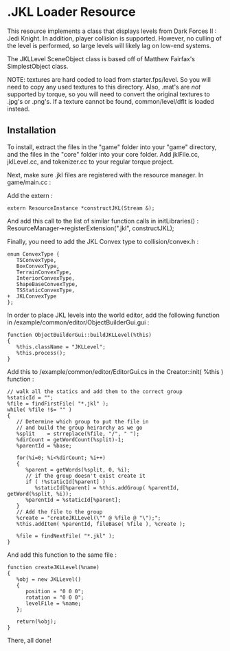 # .JKL Loader Resource

This resource implements a class that displays levels from Dark Forces II : Jedi Knight. 
In addition, player collision is supported. However, no culling of the level is performed, 
so large levels will likely lag on low-end systems.

The JKLLevel SceneObject class is based off of Matthew Fairfax's SimplestObject class.

NOTE: textures are hard coded to load from starter.fps/level. So you will need to copy any used textures
      to this directory. Also, .mat's are *not* supported by torque, so you will need to convert the
      original textures to .jpg's or .png's. If a texture cannot be found, common/level/dflt is loaded instead.


## Installation

To install, extract the files in the "game" folder into your "game" directory, and the files in the "core" folder into your core folder.
Add jklFile.cc, jklLevel.cc, and tokenizer.cc to your regular torque project.

Next, make sure .jkl files are registered with the resource manager. In game/main.cc :

Add the extern :

    extern ResourceInstance *constructJKL(Stream &);

And add this call to the list of similar function calls in initLibraries() :
ResourceManager->registerExtension(".jkl", constructJKL);

Finally, you need to add the JKL Convex type to collision/convex.h :

    enum ConvexType {
       TSConvexType,
       BoxConvexType,
       TerrainConvexType,
       InteriorConvexType,
       ShapeBaseConvexType,
       TSStaticConvexType,
    +  JKLConvexType   
    }; 

In order to place JKL levels into the world editor, add the following function in /example/common/editor/ObjectBuilderGui.gui :

    function ObjectBuilderGui::buildJKLLevel(%this)
    {
       %this.className = "JKLLevel";
       %this.process();
    }

Add this to /example/common/editor/EditorGui.cs in the Creator::init( %this ) function :

    // walk all the statics and add them to the correct group
    %staticId = "";
    %file = findFirstFile( "*.jkl" );
    while( %file !$= "" ) 
    {
       // Determine which group to put the file in
       // and build the group heirarchy as we go
       %split    = strreplace(%file, "/", " ");
       %dirCount = getWordCount(%split)-1;
       %parentId = %base;
       
       for(%i=0; %i<%dirCount; %i++)
       {
          %parent = getWords(%split, 0, %i);
          // if the group doesn't exist create it
          if ( !%staticId[%parent] )
             %staticId[%parent] = %this.addGroup( %parentId, getWord(%split, %i));
          %parentId = %staticId[%parent];
       }
       // Add the file to the group
       %create = "createJKLLevel(\"" @ %file @ "\");";
       %this.addItem( %parentId, fileBase( %file ), %create );
       
       %file = findNextFile( "*.jkl" );
    }
   
And add this function to the same file :

    function createJKLLevel(%name)
    {
       %obj = new JKLLevel()
       {
          position = "0 0 0";
          rotation = "0 0 0";
          levelFile = %name;
       };
       
       return(%obj);
    }

There, all done!
